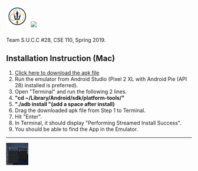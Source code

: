 # <img src="app/src/main/res/drawable-v24/App%20Logo%20Artifacts.png" width="60" height="60"> <img src="app/src/main/res/drawable/app_logo.png" height="60">
 
 Team S.U.C.C #28, CSE 110, Spring 2019.

## Installation Instruction (Mac)
  1. [Click here to download the apk file](https://drive.google.com/a/ucsd.edu/file/d/1wvQ69oH2kIvkfDhZxvgy_i-lh_NGfzyj/view?usp=drivesdk)
  2. Run the emulator from Android Studio (Pixel 2 XL with Android Pie (API 28) installed is preferred).
  3. Open "Terminal" and run the following 2 lines.
  4. **"cd ~/Library/Android/sdk/platform-tools/"**
  5. **"./adb install "(add a space after install)**
  6. Drag the downloaded apk file from Step 1 to Terminal.
  7. Hit "Enter".
  8. In Terminal, it should display "Performing Streamed Install Success".
  9. You should be able to find the App in the Emulator.
---
<img src="app/src/main/res/drawable-v24/Screen%20Shot%202019-06-08%20at%2011.08.30%20PM.png" width="60" height="60">
